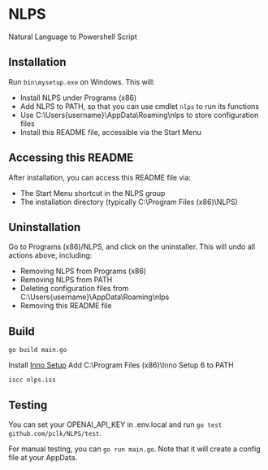 # NLPS

Natural Language to Powershell Script

## Installation

Run `bin\mysetup.exe` on Windows.
This will:

- Install NLPS under Programs (x86)
- Add NLPS to PATH, so that you can use cmdlet `nlps` to run its functions
- Use C:\Users\{username}\AppData\Roaming\nlps to store configuration files
- Install this README file, accessible via the Start Menu

## Accessing this README

After installation, you can access this README file via:

- The Start Menu shortcut in the NLPS group
- The installation directory (typically C:\Program Files (x86)\NLPS)

## Uninstallation

Go to Programs (x86)/NLPS, and click on the uninstaller.
This will undo all actions above, including:

- Removing NLPS from Programs (x86)
- Removing NLPS from PATH
- Deleting configuration files from C:\Users\{username}\AppData\Roaming\nlps
- Removing this README file

## Build

`go build main.go`

Install [Inno Setup](https://jrsoftware.org/isdl.php#stable)
Add C:\Program Files (x86)\Inno Setup 6 to PATH

`iscc nlps.iss`

## Testing

You can set your OPENAI_API_KEY in .env.local and run `go test github.com/pclk/NLPS/test`.

For manual testing, you can `go run main.go`. Note that it will create a config file at your AppData.
